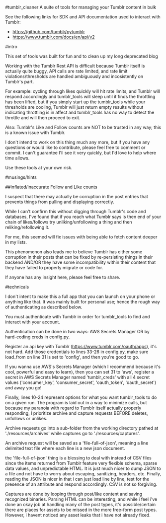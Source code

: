 #tumblr_cleaner
A suite of tools for managing your Tumblr content in bulk

See the following links for SDK and API documentation used to interact with Tumblr:<br>
* https://github.com/tumblr/pytumblr<br>
* https://www.tumblr.com/docs/en/api/v2

#intro

This set of tools was built for fun and to clean up my long deprecated blog

Working with the Tumblr Rest API is difficult because Tumblr itself is actually quite buggy, API calls are rate limited, and rate limit violations/thresholds are handled ambiguously and incosistently on Tumblr's part.

For example: cycling through likes quickly will hit rate limits, and Tumblr will respond accordingly and tumblr_tools will sleep until it finds the throttling has been lifted, but if you simply start up the tumblr_tools while your thresholds are cooling, Tumblr will just return empty results without indicating throttling is in affect and tumblr_tools has no way to detect the throttle and will then proceed to exit.

Also: Tumblr's Like and Follow counts are NOT to be trusted in any way; this is a known issue with Tumblr.

I don't intend to work on this thing much any more, but if you have any questions or would like to contribute, please feel free to comment or commit. I can't guarantee I'll see it very quickly, but I'd love to help where time allows.

Use these tools at your own risk.

#musings/hints

##inflated/inaccurate Follow and Like counts

I suspect that there may actually be corruption in the post entries that prevents things from pulling and displaying correctly.

While I can't confirm this without digging through Tumblr's code and databases, I've found that if you reach what Tumblr says is then end of your chain of likes/follows try unliking/unfollowing a thing and then reliking/refollowing it.

For me, this seemed will fix issues with being able to fetch content deeper in my lists. 

This phenomenon also leads me to believe Tumblr has either some corruption in their posts that can be fixed by re-persisting things in their backend AND/OR they have some incompatibility within their content that they have failed to properly migrate or code for. 

If anyone has any insight here, please feel free to share. 

#technicals

I don't intent to make this a full app that you can launch on your phone or anything like that. It was mainly built for personal use; hence the rough way of authenticating as described below.

You must authenticate with Tumblr in order for tumblr_tools to find and interact with your account.

Authentication can be done in two ways: AWS Secrets Manager OR by hard-coding creds in config.py.

Register an api key with Tumblr (https://www.tumblr.com/oauth/apps), it's not hard. Add those credentials to lines 33-26 in config.py, make sure load_from on line 31 is set to 'config', and then you're good to go.

If you wanna use AWS's Secrets Manager (which I recommend because it's cool, powerful and easy to learn), then you can set 31 to 'aws', register a secret in AWS Secrets Manager named 'tumblr_creds' with all 4 secret values ('consumer_key', 'consumer_secret', 'oauth_token', 'oauth_secret') and away you go!

Finally, lines 10-24 represent options for what you want tumblr_tools to do on a given run. The program is laid out in a way to minimize calls, but because my paranoia with regard to Tumblr itself actually properly responding, I prioritize archive and capture requests BEFORE deletes, unfollows or unlikes.

Archive requests go into a sub-folder from the working directory pathed at './resources/archives' while captures go to './resources/captures'.

An archive request will be saved as a 'file-full-of-json', meaning a line delimited text file where each line is a new json document.

the 'file-full-of-json' thing is a blessing to deal with instead of CSV files since the items returned from Tumblr feature very flexible schema, sparse data values, and unpredictable HTML. It is just much nicer to dump JSON to a file and not have to worry about escaping, sanitizing, headers, etc. Finally, reading the JSON is nicer in that i can just load line by line, test for the presence of an attribute and respond accordingly. CSV is not so forgiving. 

Captures are done by looping through post/like content and saving recognized binaries. Parsing HTML can be interesting, and while i feel i've done an okay job at handling many of the post types, it's possible/certain there are places for assets to be missed in the more free-form post types. However, i havent noticed any asset leaks that i have not already fixed.  
